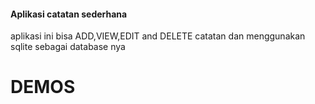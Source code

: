 #### Aplikasi catatan sederhana
aplikasi ini bisa ADD,VIEW,EDIT and DELETE catatan dan menggunakan sqlite sebagai database nya 

# DEMOS
